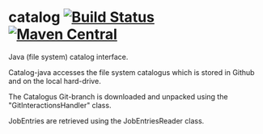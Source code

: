 # catalog [![Build Status](https://travis-ci.org/PDOK/catalog-java.svg?branch=master)](https://travis-ci.org/PDOK/catalog-java) [![Maven Central](https://img.shields.io/maven-central/v/nl.pdok/pdok-catalog-java.svg?maxAge=2592000)]()

Java (file system) catalog interface.

Catalog-java accesses the file system catalogus which is stored in Github and on the local hard-drive.

The Catalogus Git-branch is downloaded and unpacked using the "GitInteractionsHandler" class.

JobEntries are retrieved using the JobEntriesReader class.
